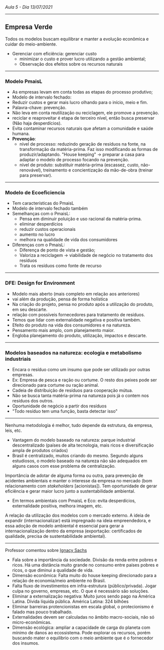 _Aula 5 - Dia 13/07/2021_

---

## Empresa Verde

Todos os modelos buscam equilibrar e manter a evolução econômica e cuidar do meio-ambiente. 
- Gerenciar com eficiência: gerenciar custo
  - minimizar o custo e prover lucro utilizando a gestão ambiental;
  - Observação dos efeitos sobre os recursos naturais

---

### Modelo PmaisL

- As empresas levam em conta todas as etapas do processo produtivo;
- Modelo de intervalo fechado: 
- Reduzir custos e gerar mais lucro olhando para o início, meio e fim.
- Palavra-chave: prevenção.
- Não leva em conta reutilização ou reciclagem, ele promove a prevenção.
- reciclar e reaproveitar é etapa de terceiro nível, então busca preservar (Não haja desperdícios).
- Evita contaminar recursos naturais que afetam a comunidade e saúde humana.
- **Prevenção**:
  - nível de processo: reduzindo geração de resíduos na fonte, na transformação da matéria-prima. Faz isso modificando as formas de produzir/adaptando. "House keeping" -> preparar a casa para adaptar o modelo de processo focando na prevenção.
  - nível de produto: substituir matéria-prima (escassez, custo, não-renovável), treinamento e concientização da mão-de-obra (treinar para preservar). 

---

### Modelo de Ecoeficiencia

- Tem características do PmaisL
- Modelo de intervalo fechado também
- Semelhanças com o PmaisL:
  - Pensa em diminuir poluição e uso racional da matéria-prima.
  - eliminar desperdícios
  - reduzir custos operacionais
  - aumento no lucro
  - melhora na qualidade de vida dos consumidores
- Diferenças com o PmaisL:
  - Diferença de ponto de vista e gestão;
  - Valoriza a reciclagem -> viabilidade de negócio no tratamento dos resíduos
  - Trata os resíduos como fonte de recurso

---

### DFE: Design for Environment

- Modelo mais aberto (mais completo em relação aos anteriores)
- vai além da produção, pensa de forma holística
- Na criação do projeto, pensa no produto após a utilização do produto, em seu descarte.
- relação com possíveis fornecedores para tratamento de resíduos.
- Temos que lidar com externalidade negativa e positiva também.
- Efeito do produto na vida dos consumidores e na natureza.
- Pensamento mais amplo, com planejamento maior.
- Engloba planejamento do produto, utilização, impactos e descarte.

---

### Modelos baseados na natureza: ecologia e metabolismo industriais

- Encara o resíduo como um insumo que pode ser utilizado por outras empresas.
- Ex: Empresa de pesca e ração ou cortume. O resto dos peixes pode ser direcionado para cortume ou ração animal.
- Cadeia de distribuição de resíduos para cooperação mútua.
- Não se busca tanta matéria-prima na natureza pois já o contem nos resíduos dos outros.
- Oportunidade de negócio a partir dos resíduos
- "Todo resíduo tem uma função, basta detectar isso"

---

Nenhuma metodologia é melhor, tudo depende da estrutura, da empresa, leis, etc.
- Vantagem do modelo baseado na natureza: parque industrial descentralizado (países de alta tecnologia, mais ricos e diversificação ampla de produtos criados)
- Brasil é centralizado, muitos criando do mesmo. Segundo alguns estudiosos, o modelo baseado na natureza não são adequados em alguns casos com esse problema de centralização.

Importância de adotar de alguma forma ou outra, para prevenção de acidentes ambientais e manter o interesse da empresa no mercado (bom relacionamento com *stakeholders* [acionistas]).
Tem oportunidade de gerar eficiência e gerar maior lucro junto a sustentabilidade ambiental.
- Em termos ambientais com PmaisL e Eco: evita desperdícios, externalidade positiva, melhora imagem, etc.

A relação da utilização dos modelos com o mercado externo. A ideia de expandir (internacionalizar) está impregnado na ideia empreendedora, e essa adoção de modelo ambiental é essencial para gerar a internacionalização dentro da empresa (exportação: certificados de qualidade, precisa de sustentabilidade ambiental).

---

Professor comentou sobre [Ignacy Sachs](https://pt.wikipedia.org/wiki/Ignacy_Sachs)

- Fala sobre a importância da sociedade. Divisão da renda entre pobres e ricos. Há uma distância muito grande no consumo entre países pobres e ricos, o que diminui a qualidade de vida.
- Dimensão econômica: Falta muito do house keeping direcionado para a relação de economia/meio ambiente no Brasil.
- Falta fluxo de investimentos em infra-estrutura (público/privada). Jogar culpa no governo, empresas, etc. O que é necessário são soluções.
- Eliminar a externalização negativa: Muito juros sendo pago na América Latina. Dívida líquida pública. América Latina: 324 bilhões 
- Eliminar barreiras protencionistas em escala global, o protecionismo é falado mas pouco trabalhado.
- Externalidades devem ser calculadas no âmbito macro-sociais, não só micro-econômicas.
- Dimensão ecológica: ampliar a capacidade de carga do planeta com mínimo de danos ao ecossistema. Pode explorar os recursos, porém buscando mater o equilibrio com o meio ambiente que é o fornecedor dos insumos.
